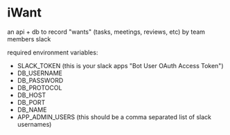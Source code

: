 # iWant
an api + db to record "wants" (tasks, meetings, reviews, etc) by team members slack

required environment variables:
- SLACK_TOKEN (this is your slack apps "Bot User OAuth Access Token")
- DB_USERNAME
- DB_PASSWORD
- DB_PROTOCOL
- DB_HOST
- DB_PORT
- DB_NAME
- APP_ADMIN_USERS (this should be a comma separated list of slack usernames)
